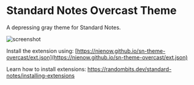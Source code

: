 # Standard Notes Overcast Theme

A depressing gray theme for Standard Notes.

<img src="https://nienow.github.io/sn-theme-overcast/screenshot.png" alt="screenshot">

Install the extension using: [https://nienow.github.io/sn-theme-overcast/ext.json](https://nienow.github.io/sn-theme-overcast/ext.json)

Learn how to install extensions: https://randombits.dev/standard-notes/installing-extensions
